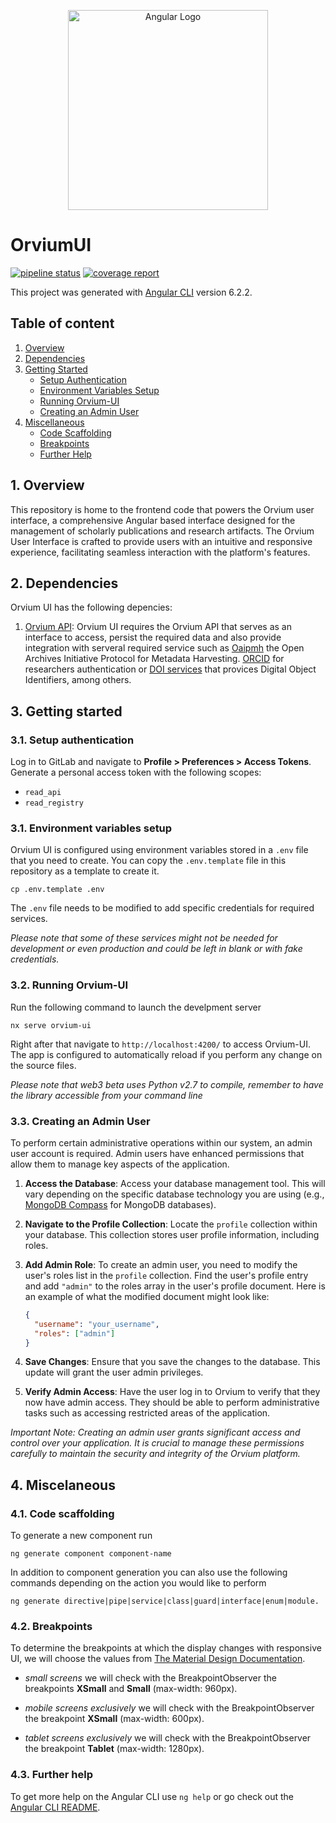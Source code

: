 <p align="center">
  <a href="https://angular.dev/" target="blank"><img src="https://angular.dev/assets/images/press-kit/angular_wordmark_gradient.png" width="320" alt="Angular Logo" /></a>
</p>

# OrviumUI

[![pipeline status](https://gitlab.com/orvium/platform/orvium-ui/badges/master/pipeline.svg)](https://gitlab.com/orvium/platform/orvium-ui/commits/master)
[![coverage report](https://gitlab.com/orvium/platform/orvium-ui/badges/master/coverage.svg)](https://gitlab.com/orvium/platform/orvium-ui/commits/master)

This project was generated with [Angular CLI](https://github.com/angular/angular-cli) version 6.2.2.

## Table of content

1. [Overview](#1-overview)
2. [Dependencies](#2-dependencies)
3. [Getting Started](#3-getting-started)
   - [Setup Authentication](#31-setup-authentication)
   - [Environment Variables Setup](#31-environment-variables-setup)
   - [Running Orvium-UI](#32-running-orvium-ui)
   - [Creating an Admin User](#33-creating-an-admin-user)
4. [Miscellaneous](#4-miscellaneous)
   - [Code Scaffolding](#41-code-scaffolding)
   - [Breakpoints](#42-breakpoints)
   - [Further Help](#43-further-help)

## 1. Overview

This repository is home to the frontend code that powers the Orvium user interface, a comprehensive Angular based interface designed for the management of scholarly publications and research artifacts. The Orvium User Interface is crafted to provide users with an intuitive and responsive experience, facilitating seamless interaction with the platform's features.

## 2. Dependencies
Orvium UI has the following depencies:

1. [Orvium API](https://www.mongodb.com/): Orvium UI requires the Orvium API that serves as an interface to access, persist the required data and also provide integration with serveral required service such as [Oaipmh](https://www.openarchives.org/pmh/) the Open Archives Initiative Protocol for Metadata Harvesting. [ORCID](https://orcid.org/) for researchers authentication
or [DOI services](https://www.doi.org/) that provices Digital Object Identifiers, among others.

## 3. Getting started

### 3.1. Setup authentication

Log in to GitLab and navigate to **Profile > Preferences > Access Tokens**. Generate a personal access token with the following scopes:
- `read_api`
- `read_registry` 

### 3.1. Environment variables setup
Orvium UI is configured using environment variables stored in a `.env` file that you need to create. You can copy the `.env.template` file in this repository as a template to create it.

```shell
cp .env.template .env
```
The `.env` file needs to be modified to add specific credentials for required services.

*Please note that some of these services might not be needed for development or even production and could be left in blank or with fake credentials.*

### 3.2. Running Orvium-UI

Run the following command to launch the develpment server
```shell
nx serve orvium-ui
```

Right after that navigate to `http://localhost:4200/` to access Orvium-UI. The app is configured to automatically reload if you perform any change on the source files.

*Please note that web3 beta uses Python v2.7 to compile, remember to have the library accessible from your command line*

### 3.3. Creating an Admin User

To perform certain administrative operations within our system, an admin user account is required. Admin users have enhanced permissions that allow them to manage key aspects of the application.

1. **Access the Database**:
Access your database management tool. This will vary depending on the specific database technology you are using (e.g., [MongoDB Compass](https://www.mongodb.com/products/tools/compass) for MongoDB databases).

2. **Navigate to the Profile Collection**:
   Locate the `profile` collection within your database. This collection stores user profile information, including roles.

3. **Add Admin Role**:
   To create an admin user, you need to modify the user's roles list in the `profile` collection. Find the user's profile entry and add `"admin"` to the roles array in the user's profile document. Here is an example of what the modified document might look like:

   ```json
   {
     "username": "your_username",
     "roles": ["admin"]
   }

4. **Save Changes**:
Ensure that you save the changes to the database. This update will grant the user admin privileges.

5. **Verify Admin Access**:
Have the user log in to Orvium to verify that they now have admin access. They should be able to perform administrative tasks such as accessing restricted areas of the application.

*Important Note:
Creating an admin user grants significant access and control over your application. It is crucial to manage these permissions carefully to maintain the security and integrity of the Orvium platform.*

## 4. Miscelaneous

### 4.1. Code scaffolding

To generate a new component  run
```shell
ng generate component component-name
```

In addition to component generation you can also use the following commands depending on the action you would like to perform
```shell
ng generate directive|pipe|service|class|guard|interface|enum|module.
```

### 4.2. Breakpoints

To determine the breakpoints at which the display changes with responsive UI, we will choose the values from [The Material Design Documentation](https://material.io/archive/guidelines/layout/responsive-ui.html#responsive-ui-breakpoints).

- *small screens* we will check with the BreakpointObserver the breakpoints **XSmall** and **Small** (max-width: 960px).

- *mobile screens exclusively* we will check with the BreakpointObserver the breakpoint **XSmall** (max-width: 600px).

- *tablet screens exclusively* we will check with the BreakpointObserver the breakpoint **Tablet** (max-width: 1280px).

### 4.3. Further help

To get more help on the Angular CLI use `ng help` or go check out the [Angular CLI README](https://github.com/angular/angular-cli/blob/master/README.md).

